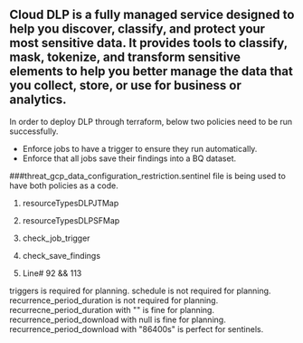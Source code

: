 ## Cloud DLP is a fully managed service designed to help you discover, classify, and protect your most sensitive data. It provides tools to classify, mask, tokenize, and transform sensitive elements to help you better manage the data that you collect, store, or use for business or analytics.


In order to deploy DLP through terraform, below two policies need to be run successfully.
* Enforce jobs to have a trigger to ensure they run automatically.
* Enforce that all jobs save their findings into a BQ dataset.

###threat_gcp_data_configuration_restriction.sentinel file is being used to have both policies as a code.
1. resourceTypesDLPJTMap
2. resourceTypesDLPSFMap

3. check_job_trigger
4. check_save_findings
5. Line# 92 && 113


triggers is required for planning.
schedule is not required for planning.
recurrence_period_duration is not required for planning.
recurrecne_period_duration with "" is fine for planning.
recurrence_period_download with null is fine for planning.
recurrence_period_download with "86400s" is perfect for sentinels.
